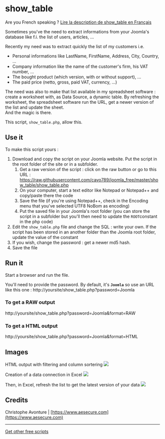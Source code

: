 # show_table #

Are you French speaking ?  [Lire la description de show_table en Français](https://github.com/cavo789/joomla_free/blob/master/show_table/lisezmoi.md)

Sometimes you've the need to extract informations from your Joomla's database like f.i. the list of users, articles, ...

Recently my need was to extract quickly the list of my customers i.e. 
* Personal informations like LastName, FirstName, Address, City, Country, ...
* Company information like the name of the customer's firm, his VAT number, ...
* The bought product (which version, with or without support), ...
* The paid price (netto, gross, paid VAT, currency, ...)

The need was also to make that list available in my spreadsheet software : create a worksheet with, as Data Source, a dynamic table.
By refreshing the worksheet, the spreadsheet software run the URL, get a newer version of the list and update the sheet.  
And the magic is there.

This script, `show_table.php`, allow this.

## Use it ##

To make this script yours : 

1. Download and copy the script on your Joomla website. Put the script in the root folder of the site or in a subfolder.
   1. Get a raw version of the script : click on the raw button or go to this URL : https://raw.githubusercontent.com/cavo789/joomla_free/master/show_table/show_table.php
   2. On your computer, start a text editor like Notepad or Notepad++ and copy/paste there the code
   3. Save the file (if you're using Notepad++, check in the Encoding menu that you've selected UTF8 NoBom as encoding)
   4. Put the saved file in your Joomla's root folder (you can store the script in a subfolder but you'll then need to update the `ROOT`constant in the php code)
2. Edit the `show_table.php` file and change the SQL : write your own. If the script has been stored in an another folder than the Joomla root folder, update the value of the constant
3. If you wish, change the password : get a newer md5 hash.
4. Save the file

## Run it ##

Start a browser and run the file.

You'll need to provide the password. By default, it's **`Joomla`** so use an URL like this one : http://yoursite/show_table.php?password=Joomla

### To get a RAW output ###

http://yoursite/show_table.php?password=Joomla&format=RAW

### To get a HTML output ###

http://yoursite/show_table.php?password=Joomla&format=HTML

## Images ##

HTML output with filtering and column sortering
<img src="https://github.com/cavo789/joomla_free/blob/master/show_table/sample.png" />

Creation of a data connection in Excel
<img src="https://github.com/cavo789/joomla_free/blob/master/show_table/worksheet.png" />

Then, in Excel, refresh the list to get the latest version of your data
<img src="https://github.com/cavo789/joomla_free/blob/master/show_table/refresh.png" />


## Credits ##

Christophe Avonture | [https://www.aesecure.com](https://www.aesecure.com)

---

[Get other free scripts](https://github.com/cavo789/joomla_free)
